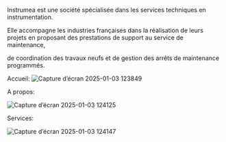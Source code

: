 

Instrumea est une société spécialisée dans les services techniques en instrumentation.

Elle accompagne les industries françaises dans la réalisation de leurs projets en proposant des prestations de support au service de maintenance,

de coordination des travaux neufs et de gestion des arrêts de maintenance programmés.

Accueil:
![Capture d’écran 2025-01-03 123849](https://github.com/user-attachments/assets/8eadd2aa-46eb-4dfa-82e6-0dd4eb565191)

A propos:

![Capture d’écran 2025-01-03 124125](https://github.com/user-attachments/assets/bb82eadf-3583-439b-94cc-91463e8aa834)

Services:

![Capture d’écran 2025-01-03 124147](https://github.com/user-attachments/assets/e11a4a64-fa38-4c18-aaba-2ff9a013b494)
